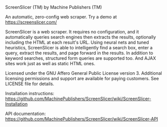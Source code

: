 ScreenSlicer (TM) by Machine Publishers (TM)

An automatic, zero-config web scraper. Try a demo at https://screenslicer.com/

ScreenSlicer is a web scraper. It requires no configuration, and it automatically queries search engines then extracts the results, optionally including the HTML at each result's URL. Using neural nets and tuned heuristics, ScreenSlicer is able to intelligently find a search box, enter a query, extract the results, and page forward in the results. In addition to keyword searches, structured form queries are supported too. And AJAX sites work just as well as static HTML ones.

Licensed under the GNU Affero General Public License version 3. Additional licensing permissions and support are available for paying customers. See LICENSE file for details.

Installation instructions: https://github.com/MachinePublishers/ScreenSlicer/wiki/ScreenSlicer-Installation

API documentation: https://github.com/MachinePublishers/ScreenSlicer/wiki/ScreenSlicer-API
